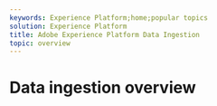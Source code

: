 ```yaml
---
keywords: Experience Platform;home;popular topics
solution: Experience Platform
title: Adobe Experience Platform Data Ingestion
topic: overview
---
```


# Data ingestion overview